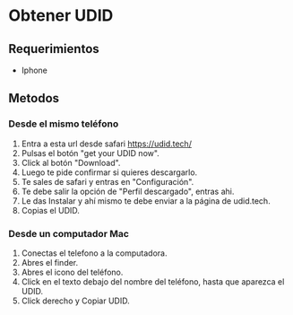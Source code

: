 # Obtener UDID

## Requerimientos

- Iphone

## Metodos

### Desde el mismo teléfono

1. Entra a esta url desde safari https://udid.tech/
2. Pulsas el botón "get your UDID now".
3. Click al botón "Download".
4. Luego te pide confirmar si quieres descargarlo.
5. Te sales de safari y entras en "Configuración".
6. Te debe salir la opción de "Perfil descargado", entras ahi.
7. Le das Instalar y ahí mismo te debe enviar a la página de udid.tech.
8. Copias el UDID.

### Desde un computador Mac

1. Conectas el telefono a la computadora.
2. Abres el finder.
3. Abres el icono del teléfono.
4. Click en el texto debajo del nombre del teléfono, hasta que aparezca el UDID.
5. Click derecho y Copiar UDID.